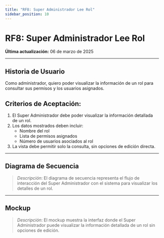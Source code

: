 ```yaml
---
title: "RF8: Super Administrador Lee Rol"
sidebar_position: 10
---
```


# RF8: Super Administrador Lee Rol

**Última actualización:** 06 de marzo de 2025

---

## Historia de Usuario

Como administrador, quiero poder visualizar la información de un rol para consultar sus permisos y los usuarios asignados.

## **Criterios de Aceptación:**

1. El Super Administrador debe poder visualizar la información detallada de un rol.
2. Los datos mostrados deben incluir:
   - Nombre del rol
   - Lista de permisos asignados
   - Número de usuarios asociados al rol
3. La vista debe permitir solo la consulta, sin opciones de edición directa.

---

## **Diagrama de Secuencia**

> _Descripción_: El diagrama de secuencia representa el flujo de interacción del Super Administrador con el sistema para visualizar los detalles de un rol.

---

## **Mockup**

> _Descripción_: El mockup muestra la interfaz donde el Super Administrador puede visualizar la información detallada de un rol sin opciones de edición.
